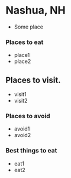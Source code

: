 # Nashua, NH
- Some place
### Places to eat
- place1
- place2

## Places to visit.
- visit1
- visit2

### Places to avoid
- avoid1
- avoid2

### Best things to eat
- eat1
- eat2
